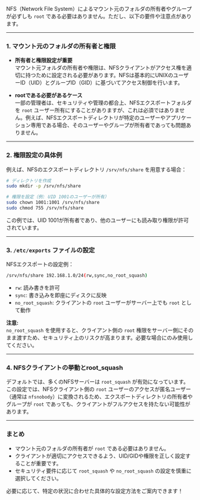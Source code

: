 NFS（Network File System）によるマウント元のフォルダの所有者やグループが必ずしも `root` である必要はありません。ただし、以下の要件や注意点があります。

---

### **1. マウント元のフォルダの所有者と権限**
- **所有者と権限設定が重要**  
  マウント元フォルダの所有者や権限は、NFSクライアントがアクセス権を適切に持つために設定される必要があります。NFSは基本的にUNIXのユーザーID（UID）とグループID（GID）に基づいてアクセス制御を行います。

- **rootである必要があるケース**  
  一部の管理者は、セキュリティや管理の都合上、NFSエクスポートフォルダを `root` ユーザー所有にすることがありますが、これは必須ではありません。例えば、NFSエクスポートディレクトリが特定のユーザーやアプリケーション専用である場合、そのユーザーやグループが所有者であっても問題ありません。

---

### **2. 権限設定の具体例**
例えば、NFSのエクスポートディレクトリ `/srv/nfs/share` を用意する場合：

```bash
# ディレクトリを作成
sudo mkdir -p /srv/nfs/share

# 権限を設定（例: UID 1001のユーザーが所有）
sudo chown 1001:1001 /srv/nfs/share
sudo chmod 755 /srv/nfs/share
```

この例では、UID 1001が所有者であり、他のユーザーにも読み取り権限が許可されています。

---

### **3. `/etc/exports` ファイルの設定**
NFSエクスポートの設定例：

```bash
/srv/nfs/share 192.168.1.0/24(rw,sync,no_root_squash)
```

- `rw`: 読み書きを許可
- `sync`: 書き込みを即座にディスクに反映
- `no_root_squash`: クライアントの `root` ユーザーがサーバー上でも `root` として動作

**注意:**  
`no_root_squash` を使用すると、クライアント側の `root` 権限をサーバー側にそのまま渡すため、セキュリティ上のリスクが高まります。必要な場合にのみ使用してください。

---

### **4. NFSクライアントの挙動とroot_squash**
デフォルトでは、多くのNFSサーバーは `root_squash` が有効になっています。この設定では、NFSクライアント側の `root` ユーザーのアクセスが匿名ユーザー（通常は `nfsnobody`）に変換されるため、エクスポートディレクトリの所有者やグループが `root` であっても、クライアントがフルアクセスを持たない可能性があります。

---

### **まとめ**
- マウント元のフォルダの所有者が `root` である必要はありません。
- クライアントが適切にアクセスできるよう、UID/GIDや権限を正しく設定することが重要です。
- セキュリティ要件に応じて `root_squash` や `no_root_squash` の設定を慎重に選択してください。

必要に応じて、特定の状況に合わせた具体的な設定方法をご案内できます！
